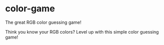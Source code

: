 # color-game
The great RGB color guessing game!

Think you know your RGB colors? Level up with this simple color guessing game!
